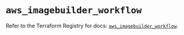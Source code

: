 # `aws_imagebuilder_workflow`

Refer to the Terraform Registry for docs: [`aws_imagebuilder_workflow`](https://registry.terraform.io/providers/hashicorp/aws/6.0.0/docs/resources/imagebuilder_workflow).
